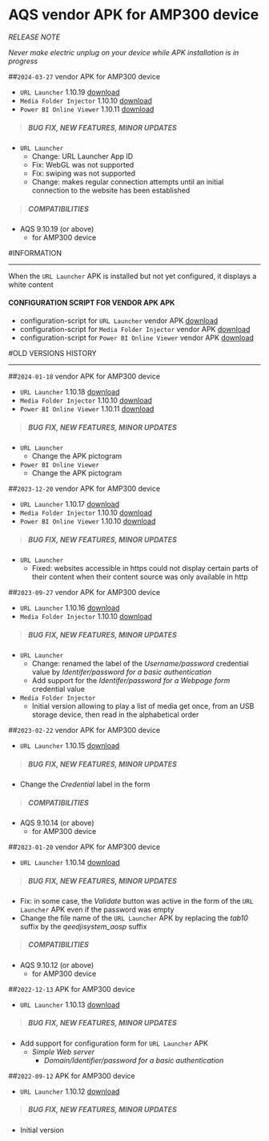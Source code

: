 # AQS vendor APK for AMP300 device
*RELEASE NOTE*

*Never make electric unplug on your device while APK installation is in progress*

##`2024-03-27` vendor APK for AMP300 device
- `URL Launcher` 1.10.19 [download](https://github.com/innes-labs/archives/blob/main/downloads/amp300/APK/url_launcher-qeedjisystem_aosp-setup-1.10.19.apk)
- `Media Folder Injector` 1.10.10 [download](https://github.com/innes-labs/archives/blob/main/downloads/amp300/APK/media_folder_injector-qeedjisystem_aosp-setup-1.10.10.apk)
- `Power BI Online Viewer` 1.10.11 [download](https://github.com/innes-labs/archives/blob/main/downloads/amp300/APK/powerbi_online_viewer-qeedjisystem_aosp-setup-1.10.11.apk)

>##### **BUG FIX, NEW FEATURES, MINOR UPDATES**
- `URL Launcher`
	- Change: URL Launcher App ID
	- Fix: WebGL was not supported
	- Fix: swiping was not supported
	- Change: makes regular connection attempts until an initial connection to the website has been established
>##### **COMPATIBILITIES**
- AQS 9.10.19 (or above)
    - for AMP300 device

#INFORMATION
***********************************************************************
When the `URL Launcher` APK is installed but not yet configured, it displays a white content
#### **CONFIGURATION SCRIPT FOR VENDOR APK APK**
- configuration-script for `URL Launcher` vendor APK [download](https://github.com/innes-labs/archives/blob/main/downloads/amp300/APK/url_launcher/000000000000.js)
- configuration-script for `Media Folder Injector` vendor APK [download](https://github.com/innes-labs/archives/blob/main/downloads/amp300/APK/media_folder_injector/000000000000.js)
- configuration-script for `Power BI Online Viewer` vendor APK [download](https://github.com/innes-labs/archives/blob/main/downloads/amp300/APK/powerbi_online_viewer/000000000000.js)

#OLD VERSIONS HISTORY
*********************************************************************************************************

##`2024-01-18` vendor APK for AMP300 device
- `URL Launcher` 1.10.18 [download](https://github.com/innes-labs/archives/blob/main/downloads/amp300/APK/url_launcher-qeedjisystem_aosp-setup-1.10.18.apk)
- `Media Folder Injector` 1.10.10 [download](https://github.com/innes-labs/archives/blob/main/downloads/amp300/APK/media_folder_injector-qeedjisystem_aosp-setup-1.10.10.apk)
- `Power BI Online Viewer` 1.10.11 [download](https://github.com/innes-labs/archives/blob/main/downloads/amp300/APK/powerbi_online_viewer-qeedjisystem_aosp-setup-1.10.11.apk)

>##### **BUG FIX, NEW FEATURES, MINOR UPDATES**
- `URL Launcher`
	- Change the APK pictogram
- `Power BI Online Viewer`
    - Change the APK pictogram

##`2023-12-20` vendor APK for AMP300 device
- `URL Launcher` 1.10.17 [download](https://github.com/innes-labs/archives/blob/main/downloads/amp300/APK/url_launcher-qeedjisystem_aosp-setup-1.10.17.apk)
- `Media Folder Injector` 1.10.10 [download](https://github.com/innes-labs/archives/blob/main/downloads/amp300/APK/media_folder_injector-qeedjisystem_aosp-setup-1.10.10.apk)
- `Power BI Online Viewer` 1.10.10 [download](https://github.com/innes-labs/archives/blob/main/downloads/amp300/APK/powerbi_online_viewer-qeedjisystem_aosp-setup-1.10.10.apk)

>##### **BUG FIX, NEW FEATURES, MINOR UPDATES**
- `URL Launcher`
	- Fixed: websites accessible in https could not display certain parts of their content when their content source was only available in http

##`2023-09-27` vendor APK for AMP300 device
- `URL Launcher` 1.10.16 [download](https://github.com/innes-labs/archives/blob/main/downloads/amp300/APK/url_launcher-qeedjisystem_aosp-setup-1.10.16.apk)
- `Media Folder Injector` 1.10.10 [download](https://github.com/innes-labs/archives/blob/main/downloads/amp300/APK/media_folder_injector-qeedjisystem_aosp-setup-1.10.10.apk)

>##### **BUG FIX, NEW FEATURES, MINOR UPDATES**
- `URL Launcher`
	- Change: renamed the label of the *Username/password* credential value by *Identifer/password for a basic authentication*
	- Add support for the *Identifer/password for a Webpage form* credential value
- `Media Folder Injector`
	- Initial version allowing to play a list of media get once, from an USB storage device, then read in the alphabetical order

##`2023-02-22` vendor APK for AMP300 device
- `URL Launcher` 1.10.15 [download](https://github.com/innes-labs/archives/blob/main/downloads/amp300/APK/url_launcher-qeedjisystem_aosp-setup-1.10.15.apk)

>##### **BUG FIX, NEW FEATURES, MINOR UPDATES**
- Change the *Credential* label in the form
>##### **COMPATIBILITIES**
- AQS 9.10.14 (or above)
    - for AMP300 device

##`2023-01-20` vendor APK for AMP300 device
- `URL Launcher` 1.10.14 [download](https://github.com/innes-labs/archives/blob/main/downloads/amp300/APK/url_launcher-qeedjisystem_aosp-setup-1.10.14.apk)

>##### **BUG FIX, NEW FEATURES, MINOR UPDATES**
- Fix: in some case, the *Validate* button was active in the form of the `URL Launcher` APK even if the password was empty
- Change the file name of the `URL Launcher` APK by replacing the *tab10* suffix by the *qeedjisystem_aosp* suffix
>##### **COMPATIBILITIES**
- AQS 9.10.12 (or above)
    - for AMP300 device

##`2022-12-13` APK for AMP300 device
- `URL Launcher` 1.10.13 [download](https://github.com/innes-labs/archives/blob/main/downloads/amp300/APK/url_launcher-amp300-setup-1.10.13.apk)

>##### **BUG FIX, NEW FEATURES, MINOR UPDATES**
- Add support for configuration form for `URL Launcher` APK
	- *Simple Web server*
	    - *Domain/Identifier/password for a basic authentication*

##`2022-09-12` APK for AMP300 device
- `URL Launcher` 1.10.12 [download](https://github.com/innes-labs/archives/blob/main/downloads/amp300/APK/url_launcher-amp300-setup-1.10.12.apk)

>##### **BUG FIX, NEW FEATURES, MINOR UPDATES**
- Initial version

